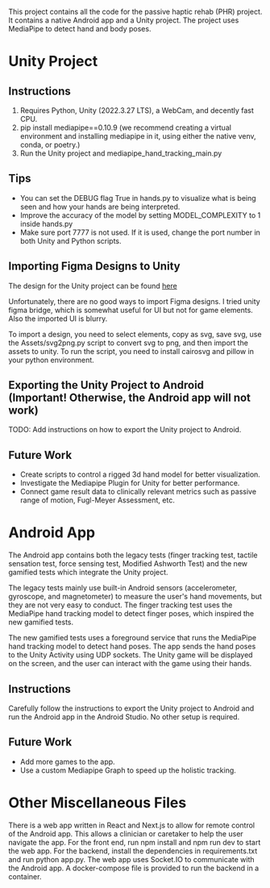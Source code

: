 This project contains all the code for the passive haptic rehab (PHR) project. It contains a native Android app and a Unity project. The project uses MediaPipe to detect hand and body poses.

# Unity Project

## Instructions
1. Requires Python, Unity (2022.3.27 LTS), a WebCam, and decently fast CPU.
2. pip install mediapipe==0.10.9 (we recommend creating a virtual environment and installing mediapipe in it, using either the native venv, conda, or poetry.)
3. Run the Unity project and mediapipe_hand_tracking_main.py

## Tips
* You can set the DEBUG flag True in hands.py to visualize what is being seen and how your hands are being interpreted.
* Improve the accuracy of the model by setting MODEL_COMPLEXITY to 1 inside hands.py
* Make sure port 7777 is not used. If it is used, change the port number in both Unity and Python scripts.

## Importing Figma Designs to Unity

The design for the Unity project can be found [here](https://www.figma.com/proto/OEFhAYB7VHAqsMBqTBMbz2/%E2%9D%A4%EF%B8%8F-%F0%9F%A7%A4-VTS-Gloves-Final-Design?type=design&node-id=835-483171&t=UpTGEKaSnHCwuobp-1&scaling=scale-down&page-id=683%3A8318&starting-point-node-id=741%3A8569&show-proto-sidebar=1)

Unfortunately, there are no good ways to import Figma designs. I tried unity figma bridge, which is somewhat useful for UI but not for game elements. Also the imported UI is blurry.

To import a design, you need to select elements, copy as svg, save svg, use the Assets/svg2png.py script to convert svg to png, and then import the assets to unity. To run the script, you need to install cairosvg and pillow in your python environment.

## Exporting the Unity Project to Android (Important! Otherwise, the Android app will not work)

TODO: Add instructions on how to export the Unity project to Android.

## Future Work
* Create scripts to control a rigged 3d hand model for better visualization.
* Investigate the Mediapipe Plugin for Unity for better performance.
* Connect game result data to clinically relevant metrics such as passive range of motion, Fugl-Meyer Assessment, etc.

# Android App

The Android app contains both the legacy tests (finger tracking test, tactile sensation test, force sensing test, Modified Ashworth Test) and the new gamified tests which integrate the Unity project. 

The legacy tests mainly use built-in Android sensors (accelerometer, gyroscope, and magnetometer) to measure the user's hand movements, but they are not very easy to conduct. The finger tracking test uses the MediaPipe hand tracking model to detect finger poses, which inspired the new gamified tests.

The new gamified tests uses a foreground service that runs the MediaPipe hand tracking model to detect hand poses. The app sends the hand poses to the Unity Activity using UDP sockets. The Unity game will be displayed on the screen, and the user can interact with the game using their hands.

## Instructions

Carefully follow the instructions to export the Unity project to Android and run the Android app in the Android Studio. No other setup is required.

## Future Work

* Add more games to the app.
* Use a custom Mediapipe Graph to speed up the holistic tracking.

# Other Miscellaneous Files

There is a web app written in React and Next.js to allow for remote control of the Android app. This allows a clinician or caretaker to help the user navigate the app. For the front end, run npm install and npm run dev to start the web app. For the backend, install the dependencies in requirements.txt and run python app.py. The web app uses Socket.IO to communicate with the Android app. A docker-compose file is provided to run the backend in a container.